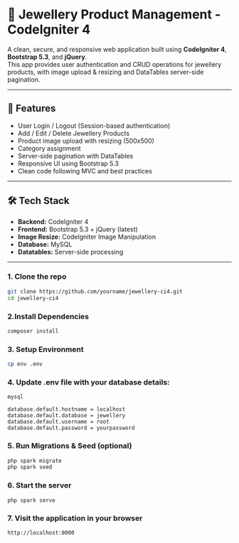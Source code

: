 # 💎 Jewellery Product Management - CodeIgniter 4

A clean, secure, and responsive web application built using **CodeIgniter 4**, **Bootstrap 5.3**, and **jQuery**.  
This app provides user authentication and CRUD operations for jewellery products, with image upload & resizing and DataTables server-side pagination.

---

## 🚀 Features

- User Login / Logout (Session-based authentication)
- Add / Edit / Delete Jewellery Products
- Product image upload with resizing (500x500)
- Category assignment
- Server-side pagination with DataTables
- Responsive UI using Bootstrap 5.3
- Clean code following MVC and best practices

---

## 🛠️ Tech Stack

- **Backend:** CodeIgniter 4
- **Frontend:** Bootstrap 5.3 + jQuery (latest)
- **Image Resize:** CodeIgniter Image Manipulation
- **Database:** MySQL
- **Datatables:** Server-side processing

---
### 1. **Clone the repo**

```bash
git clone https://github.com/yourname/jewellery-ci4.git
cd jewellery-ci4
```

### 2.Install Dependencies

```bash
composer install
```

### 3. Setup Environment

```bash
cp env .env
```

### 4. Update .env file with your database details:

```env
mysql

database.default.hostname = localhost
database.default.database = jewellery
database.default.username = root
database.default.password = yourpassword

```

### 5. Run Migrations & Seed (optional)

```bash
php spark migrate
php spark seed
```

### 6. Start the server

```
php spark serve
```

### 7. Visit the application in your browser
```bash
http://localhost:8000
```


